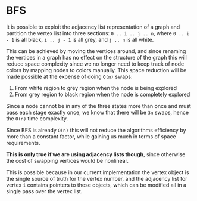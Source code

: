BFS
===

It is possible to exploit the adjacency list representation of a graph and partition the vertex list
into three sections: `0 .. i .. j .. n`, where `0 .. i - 1` is all black, `i .. j - 1` is all grey,
and `j .. n` is all white.
 
This can be achieved by moving the vertices around, and since renaming the vertices in a graph has no
effect on the structure of the graph this will reduce space complexity since we no longer need to keep
track of node colors by mapping nodes to colors manually. This space reduction will be made possible at
the expense of doing `O(n)` swaps:

  1. From white region to grey region when the node is being explored
  2. From grey region to black region when the node is completely explored

Since a node cannot be in any of the three states more than once and must pass each stage exactly once,
we know that there will be `3n` swaps, hence the `O(n)` time complexity.

Since BFS is already `O(n)` this will not reduce the algorithms efficiency by more than a constant factor,
while gaining us much in terms of space requirements.

**This is only true if we are using adjacency lists though**, since otherwise the cost of swapping
vertices would be nonlinear.

This is possible because in our current implementation the vertex object is the single source of truth for
the vertex number, and the adjacency list for vertex `i` contains pointers to these objects, which can be
modified all in a single pass over the vertex list.